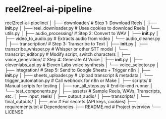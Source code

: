 # reel2reel-ai-pipeline

reel2reel-ai-pipeline/
│
├── downloader/                    # Step 1: Download Reels
│   ├── __init__.py
│   ├── reel_downloader.py        # Uses cookies to download Reels
│   └── utils.py
│
├── audio_processing/             # Step 2: Convert to WAV
│   ├── __init__.py
│   ├── video_to_audio.py         # Extracts audio from video
│   └── audio_cleaner.py
│
├── transcription/                # Step 3: Transcribe to Text
│   ├── __init__.py
│   ├── transcribe_whisper.py    # Whisper or other STT model
│   └── transcript_editor.py     # Modify script, switch characters
│
├── voice_generation/            # Step 4: Generate AI Voice
│   ├── __init__.py
│   ├── elevenlabs_api.py        # Eleven Labs voice synthesis
│   └── voice_selector.py
│
├── integration/                 # Step 5: Send to Google Sheets + Trigger n8n
│   ├── __init__.py
│   ├── sheets_uploader.py       # Upload transcript & metadata
│   └── trigger_automation.py    # Call webhook for n8n or Make
│
├── scripts/                     # Manual scripts for testing
│   ├── run_all_steps.py         # End-to-end runner
│   └── test_components.py
│
├── assets/                      # Sample Reels, WAVs, Transcripts, etc.
│   ├── input_reels/
│   ├── output_audio/
│   ├── transcripts/
│   └── final_outputs/
│
├── .env                         # For secrets (API keys, cookies)
├── requirements.txt             # Dependencies
├── README.md                    # Project overview
└── LICENSE
